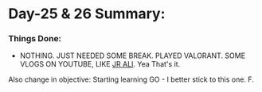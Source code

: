 # Day-25 & 26 Summary:

### Things Done: 

- NOTHING. JUST NEEDED SOME BREAK. PLAYED VALORANT. SOME VLOGS ON YOUTUBE, LIKE [JR ALI](https://www.youtube.com/c/JRAlli). Yea That's it. 


Also change in objective: Starting learning GO - I better stick to this one. F.
